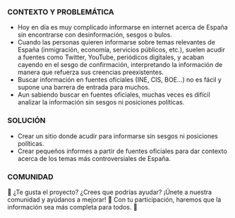 ### CONTEXTO Y PROBLEMÁTICA

-   Hoy en día es muy complicado informarse en internet acerca de España sin encontrarse con desinformación, sesgos o bulos.
-   Cuando las personas quieren informarse sobre temas relevantes de España (inmigración, economía, servicios públicos, etc.), suelen acudir a fuentes como Twitter, YouTube, periódicos digitales, y acaban cayendo en el sesgo de confirmación, interpretando la información de manera que refuerza sus creencias preexistentes.
-   Buscar información en fuentes oficiales (INE, CIS, BOE...) no es fácil y supone una barrera de entrada para muchos.
-   Aun sabiendo buscar en fuentes oficiales, muchas veces es difícil analizar la información sin sesgos ni posiciones políticas.

### SOLUCIÓN

-   Crear un sitio donde acudir para informarse sin sesgos ni posiciones políticas.
-   Crear pequeños informes a partir de fuentes oficiales para dar contexto acerca de los temas más controversiales de España.

### COMUNIDAD

💬 ¿Te gusta el proyecto? ¿Crees que podrías ayudar? ¡Únete a nuestra comunidad y ayúdanos a mejorar! 🙌 Con tu participación, haremos que la información sea más completa para todos. 🚀
